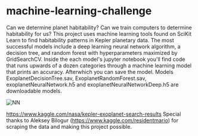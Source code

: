 # machine-learning-challenge
Can we determine planet habitability? Can we train computers to determine habitability for us? This project uses machine learning tools found on SciKit Learn to find habitability patterns in Kepler planetary data. The most successful models include a deep learning neural network algorithm, a decision tree, and random forest with hyperparameters maximized by GridSearchCV. Inside the each model's jupyter notebook you'll find code that runs upwards of a dozen categories through a machine learning model that prints an accuracy. Afterwhich you can save the model. Models ExoplanetDecisionTree.sav, ExoplanetRandomForest.sav, exoplanetNeuralNetwork.h5 and exoplanetNeuralNetworkDeep.h5 are downloadable models.


![NN](https://user-images.githubusercontent.com/69011929/112043921-6c6bc980-8b06-11eb-868e-48e16c3be623.png)


https://www.kaggle.com/nasa/kepler-exoplanet-search-results
Special thanks to Aleksey Bilogur (https://www.kaggle.com/residentmario) for scraping the data and making this project possible. 
